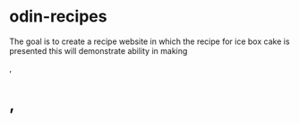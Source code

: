 # odin-recipes

The goal is to create a recipe website in which the recipe for ice box cake is presented 
this will demonstrate ability in making <p>, <h1>, <head> <body>
  
  
  
